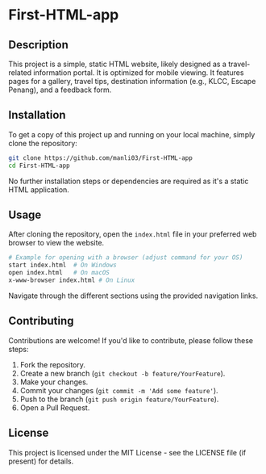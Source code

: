 # First-HTML-app

## Description
This project is a simple, static HTML website, likely designed as a travel-related information portal. It is optimized for mobile viewing. It features pages for a gallery, travel tips, destination information (e.g., KLCC, Escape Penang), and a feedback form.

## Installation
To get a copy of this project up and running on your local machine, simply clone the repository:

```bash
git clone https://github.com/manli03/First-HTML-app
cd First-HTML-app
```

No further installation steps or dependencies are required as it's a static HTML application.

## Usage
After cloning the repository, open the `index.html` file in your preferred web browser to view the website.

```bash
# Example for opening with a browser (adjust command for your OS)
start index.html  # On Windows
open index.html   # On macOS
x-www-browser index.html # On Linux
```

Navigate through the different sections using the provided navigation links.

## Contributing
Contributions are welcome! If you'd like to contribute, please follow these steps:

1.  Fork the repository.
2.  Create a new branch (`git checkout -b feature/YourFeature`).
3.  Make your changes.
4.  Commit your changes (`git commit -m 'Add some feature'`).
5.  Push to the branch (`git push origin feature/YourFeature`).
6.  Open a Pull Request.

## License
This project is licensed under the MIT License - see the LICENSE file (if present) for details.
